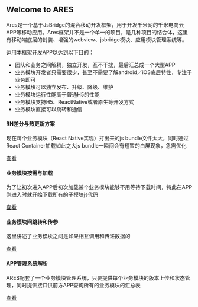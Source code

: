 ## Welcome to ARES

Ares是一个基于JsBridge的混合移动开发框架，用于开发千米网的千米电商云APP等移动应用。Ares框架并不是一个单一的项目，是几种项目的结合体，这里有移动端底层的封装、增强的webview、jsbridge模块、应用模块管理系统等。

运用本框架开发APP以达到以下目的：

* 团队和业务之间解耦，独立开发，互不干扰，最后汇总成一个大型APP
* 业务模块开发者只需要很少，甚至不需要了解android／iOS底层特性，专注于业务即可
* 业务模块可以独立发布、升级、降级、维护
* 业务模块运行性能高于普通H5的性能
* 业务模块支持H5、ReactNative或者原生等开发方式
* 业务模块直接可以跳转和通信

#### RN差分与热更新方案

现在每个业务模块（React Native实现）打出来的js bundle文件太大，同时通过React Container加载如此之大js bundle一瞬间会有短暂的白屏现象，急需优化

[查看](blog/hotload.md)

#### 业务模块按需与加载

为了让初次进入APP后初次加载某个业务模块能够不用等待下载时间，特此在APP刚进入时就开始下载所有的子模块js代码

[查看](blog/preload.md)

#### 业务模块间跳转和传参

这里讲述了业务模块之间是如果相互调用和传递数据的

[查看](blog/moduleinteraction.md)

#### APP管理系统解析

ARES配套了一个业务模块管理系统，只要提供每个业务模块的版本上传和状态管理，同时提供接口供前方APP查询所有的业务模块的汇总表

[查看](blog/appmgr.md)
